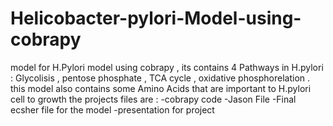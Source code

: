 # Helicobacter-pylori-Model-using-cobrapy
model for H.Pylori model using cobrapy , its contains 4 Pathways in H.pylori : Glycolisis , pentose phosphate , TCA cycle , oxidative phosphorelation .
this model also contains some Amino Acids that are important to H.pylori cell to growth 
the projects files are :
-cobrapy code
-Jason File
-Final ecsher file for the model 
-presentation for project

